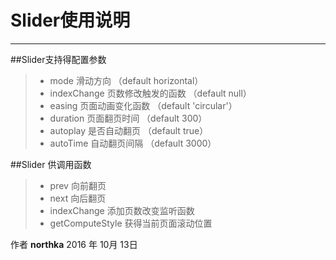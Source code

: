 # Slider使用说明

------
##Slider支持得配置参数
> * mode        滑动方向           （default horizontal）
> * indexChange 页数修改触发的函数 （default null）
> * easing      页面动画变化函数   （default 'circular'）
> * duration    页面翻页时间       （default 300）
> * autoplay    是否自动翻页       （default true）
> * autoTime    自动翻页间隔       （default 3000）

##Slider 供调用函数
> * prev               向前翻页
> * next               向后翻页
> * indexChange        添加页数改变监听函数
> * getComputeStyle    获得当前页面滚动位置

作者 <b>northka</b>
2016 年 10月 13日